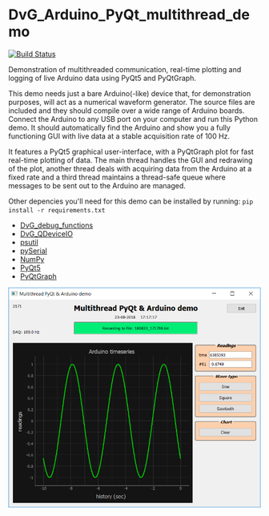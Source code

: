 # DvG_Arduino_PyQt_multithread_demo
[![Build Status](https://travis-ci.org/Dennis-van-Gils/DvG_Arduino_PyQt_multithread_demo.svg?branch=master)](https://travis-ci.org/Dennis-van-Gils/DvG_Arduino_PyQt_multithread_demo)

Demonstration of multithreaded communication, real-time plotting and logging of live Arduino data using PyQt5 and PyQtGraph.

This demo needs just a bare Arduino(-like) device that, for demonstration purposes, will act as a numerical waveform generator. The source files are included and they should compile over a wide range of Arduino boards. Connect the Arduino to any USB port on your computer and run this Python demo. It should automatically find the Arduino and show you a fully functioning GUI with live data at a stable acquisition rate of 100 Hz.

It features a PyQt5 graphical user-interface, with a PyQtGraph plot for fast real-time plotting of data. The main thread handles the GUI and redrawing of the plot, another thread deals with acquiring data from the Arduino at a fixed rate and a third thread maintains a thread-safe queue where messages to be sent out to the Arduino are managed.

Other depencies you'll need for this demo can be installed by running:
`pip install -r requirements.txt`

* [DvG_debug_functions](https://pypi.org/project/dvg-debug-functions/)
* [DvG_QDeviceIO](https://pypi.org/project/dvg-qdeviceio/)
* [psutil](https://pypi.org/project/psutil/)
* [pySerial](https://pypi.org/project/pyserial/)
* [NumPy](http://www.numpy.org/)
* [PyQt5](https://pypi.org/project/PyQt5/)
* [PyQtGraph](http://pyqtgraph.org/)

![Arduino_PyQt_demo_with_multithreading.png](/images/Arduino_PyQt_demo_with_multithreading.PNG)
